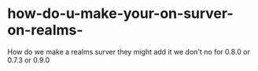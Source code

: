 how-do-u-make-your-on-surver-on-realms-
=======================================

How do we make a realms surver they might add it we don't no for 0.8.0 or 0.7.3 or 0.9.0
